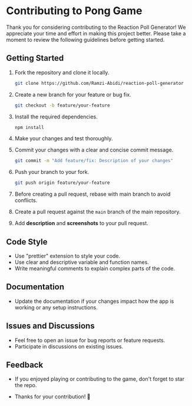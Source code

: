 # Contributing to Pong Game

Thank you for considering contributing to the Reaction Poll Generator! We appreciate your time and effort in making this project better. Please take a moment to review the following guidelines before getting started.

## Getting Started

1. Fork the repository and clone it locally.

    ```bash
    git clone https://github.com/Ramzi-Abidi/reaction-poll-generator
    ```

2. Create a new branch for your feature or bug fix.

    ```bash
    git checkout -b feature/your-feature
    ```

3. Install the required dependencies.

    ```bash
    npm install
    ```

4. Make your changes and test thoroughly.

5. Commit your changes with a clear and concise commit message.

    ```bash
    git commit -m "Add feature/fix: Description of your changes"
    ```

6. Push your branch to your fork.

    ```bash
    git push origin feature/your-feature
    ```
7. Before creating a pull request, rebase with main branch to avoid conflicts. 

8. Create a pull request against the `main` branch of the main repository.

9. Add **description** and **screenshots** to your pull request.

## Code Style

- Use "prettier" extension to style your code.
- Use clear and descriptive variable and function names.
- Write meaningful comments to explain complex parts of the code.

## Documentation

- Update the documentation if your changes impact how the app is working or any setup instructions.

## Issues and Discussions

- Feel free to open an issue for bug reports or feature requests.
- Participate in discussions on existing issues.

## Feedback

- If you enjoyed playing or contributing to the game, don't forget to star the repo.

- Thanks for your contribution! 🚀

